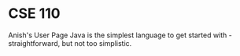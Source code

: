 # CSE 110
Anish's User Page 
Java is the simplest language to get started with - straightforward, but not too simplistic. 